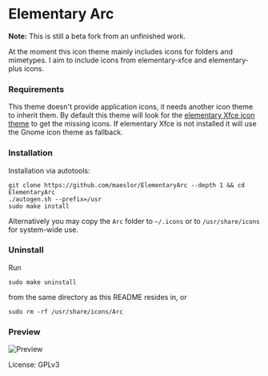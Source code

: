 # Elementary Arc

**Note:** This is still a beta fork from an unfinished work.

At the moment this icon theme mainly includes icons for folders and mimetypes. I aim to include icons from elementary-xfce and elementary-plus icons.

### Requirements

This theme doesn't provide application icons, it needs another icon theme to inherit them.
By default this theme will look for the [elementary Xfce icon theme](https://github.com/shimmerproject/elementary-xfce) to get the missing icons. If elementary Xfce is not installed it will use the Gnome icon theme as fallback.

### Installation

Installation via autotools:

    git clone https://github.com/maeslor/ElementaryArc --depth 1 && cd ElementaryArc
    ./autogen.sh --prefix=/usr
    sudo make install

Alternatively you may copy the `Arc` folder to `~/.icons` or to `/usr/share/icons` for system-wide use.

### Uninstall

Run

    sudo make uninstall

from the same directory as this README resides in, or

    sudo rm -rf /usr/share/icons/Arc

### Preview
![Preview](https://i.imgur.com/yCO1aeP.png)

License: GPLv3
